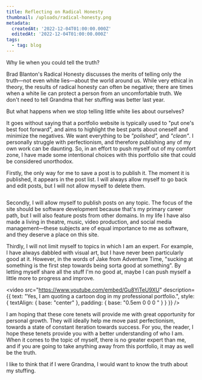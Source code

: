 ```yaml
---
title: Reflecting on Radical Honesty
thumbnail: /uploads/radical-honesty.png
metadata:
  createdAt: '2022-12-04T01:00:00.000Z'
  editedAt: '2022-12-04T01:00:00.000Z'
tags:
  - tag: blog
---
```


Why lie when you could tell the truth?

Brad Blanton's Radical Honesty discusses the merits of telling only the truth⁠—not even white lies⁠—about the world around us. While very ethical in theory, the results of radical honesty can often be negative; there are times when a white lie can protect a person from an uncomfortable truth. We don't need to tell Grandma that her stuffing was better last year.

But what happens when we stop telling little white lies about ourselves?&#x20;

It goes without saying that a portfolio website is typically used to "put one's best foot forward", and aims to highlight the best parts about oneself and minimize the negatives. We want everything to be *"polished",* and *"clean"*. I personally struggle with perfectionism, and therefore publishing any of my own work can be daunting. So, in an effort to push myself out of my comfort zone, I have made some intentional choices with this portfolio site that could be considered unorthodox.

Firstly, the only way for me to save a post is to publish it. The moment it is published, it appears in the post list. I will always allow myself to go back and edit posts, but I will not allow myself to delete them.

<image url="/uploads/radical-honesty.png" caption="This post is not even finished yet, but there it is on the post list." />

Secondly, I will allow myself to publish posts on any topic. The focus of the site should be software development because that's my primary career path, but I will also feature posts from other domains⁠. In my life I have also made a living in theatre, music, video production, and social media management⁠—these subjects are of equal importance to me as software, and they deserve a place on this site.

Thirdly, I will not limit myself to topics in which I am an expert. For example, I have always dabbled with visual art, but I have never been particularly good at it. However, in the words of Jake from Adventure Time, "sucking at something is the first step towards being sorta good at something". By letting myself share all the stuff I'm no good at, maybe I can push myself a little more to progress and improve.

<video
  src="https://www.youtube.com/embed/Gu8YiTeU9XU"
  description={{
    text: "Yes, I am quoting a cartoon dog in my professional portfolio.",
    style: { textAlign: { base: "center" }, padding: { base: "0.5em 0 0 0 " } }
  }}
/>

I am hoping that these core tenets will provide me with great opportunity for personal growth. They will ideally help me move past perfectionism, towards a state of constant iteration towards success. For you, the reader, I hope these tenets provide you with a better understanding of who I am. When it comes to the topic of myself, there is no greater expert than me, and if you are going to take anything away from this portfolio, it may as well be the truth.

I like to think that if I were Grandma, I would want to know the truth about my stuffing.
